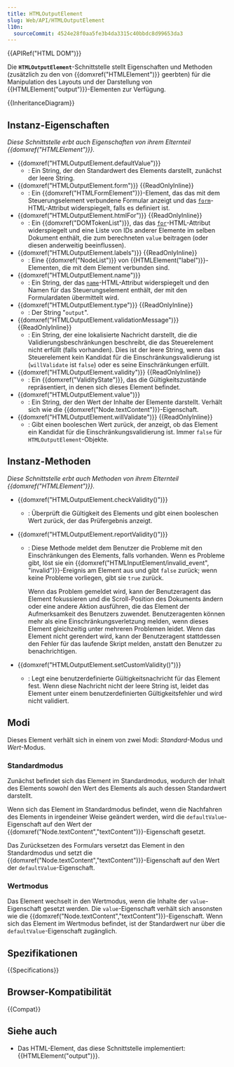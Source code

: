 ```yaml
---
title: HTMLOutputElement
slug: Web/API/HTMLOutputElement
l10n:
  sourceCommit: 4524e28f0aa5fe3b4da3315c40bbdc8d99653da3
---
```


{{APIRef("HTML DOM")}}

Die **`HTMLOutputElement`**-Schnittstelle stellt Eigenschaften und Methoden (zusätzlich zu den von {{domxref("HTMLElement")}} geerbten) für die Manipulation des Layouts und der Darstellung von {{HTMLElement("output")}}-Elementen zur Verfügung.

{{InheritanceDiagram}}

## Instanz-Eigenschaften

_Diese Schnittstelle erbt auch Eigenschaften von ihrem Elternteil {{domxref("HTMLElement")}}._

- {{domxref("HTMLOutputElement.defaultValue")}}
  - : Ein String, der den Standardwert des Elements darstellt, zunächst der leere String.
- {{domxref("HTMLOutputElement.form")}} {{ReadOnlyInline}}
  - : Ein {{domxref("HTMLFormElement")}}-Element, das das mit dem Steuerungselement verbundene Formular anzeigt und das [`form`](/de/docs/Web/HTML/Element/output#form)-HTML-Attribut widerspiegelt, falls es definiert ist.
- {{domxref("HTMLOutputElement.htmlFor")}} {{ReadOnlyInline}}
  - : Ein {{domxref("DOMTokenList")}}, das das [`for`](/de/docs/Web/HTML/Element/output#for)-HTML-Attribut widerspiegelt und eine Liste von IDs anderer Elemente im selben Dokument enthält, die zum berechneten `value` beitragen (oder diesen anderweitig beeinflussen).
- {{domxref("HTMLOutputElement.labels")}} {{ReadOnlyInline}}
  - : Eine {{domxref("NodeList")}} von {{HTMLElement("label")}}-Elementen, die mit dem Element verbunden sind.
- {{domxref("HTMLOutputElement.name")}}
  - : Ein String, der das [`name`](/de/docs/Web/HTML/Element/output#name)-HTML-Attribut widerspiegelt und den Namen für das Steuerungselement enthält, der mit den Formulardaten übermittelt wird.
- {{domxref("HTMLOutputElement.type")}} {{ReadOnlyInline}}
  - : Der String "`output`".
- {{domxref("HTMLOutputElement.validationMessage")}} {{ReadOnlyInline}}
  - : Ein String, der eine lokalisierte Nachricht darstellt, die die Validierungsbeschränkungen beschreibt, die das Steuerelement nicht erfüllt (falls vorhanden). Dies ist der leere String, wenn das Steuerelement kein Kandidat für die Einschränkungsvalidierung ist (`willValidate` ist `false`) oder es seine Einschränkungen erfüllt.
- {{domxref("HTMLOutputElement.validity")}} {{ReadOnlyInline}}
  - : Ein {{domxref("ValidityState")}}, das die Gültigkeitszustände repräsentiert, in denen sich dieses Element befindet.
- {{domxref("HTMLOutputElement.value")}}
  - : Ein String, der den Wert der Inhalte der Elemente darstellt. Verhält sich wie die {{domxref("Node.textContent")}}-Eigenschaft.
- {{domxref("HTMLOutputElement.willValidate")}} {{ReadOnlyInline}}
  - : Gibt einen booleschen Wert zurück, der anzeigt, ob das Element ein Kandidat für die Einschränkungsvalidierung ist. Immer `false` für `HTMLOutputElement`-Objekte.

## Instanz-Methoden

_Diese Schnittstelle erbt auch Methoden von ihrem Elternteil {{domxref("HTMLElement")}}._

- {{domxref("HTMLOutputElement.checkValidity()")}}
  - : Überprüft die Gültigkeit des Elements und gibt einen booleschen Wert zurück, der das Prüfergebnis anzeigt.
- {{domxref("HTMLOutputElement.reportValidity()")}}
  - : Diese Methode meldet dem Benutzer die Probleme mit den Einschränkungen des Elements, falls vorhanden. Wenn es Probleme gibt, löst sie ein {{domxref("HTMLInputElement/invalid_event", "invalid")}}-Ereignis am Element aus und gibt `false` zurück; wenn keine Probleme vorliegen, gibt sie `true` zurück.

    Wenn das Problem gemeldet wird, kann der Benutzeragent das Element fokussieren und die Scroll-Position des Dokuments ändern oder eine andere Aktion ausführen, die das Element der Aufmerksamkeit des Benutzers zuwendet. Benutzeragenten können mehr als eine Einschränkungsverletzung melden, wenn dieses Element gleichzeitig unter mehreren Problemen leidet. Wenn das Element nicht gerendert wird, kann der Benutzeragent stattdessen den Fehler für das laufende Skript melden, anstatt den Benutzer zu benachrichtigen.

- {{domxref("HTMLOutputElement.setCustomValidity()")}}
  - : Legt eine benutzerdefinierte Gültigkeitsnachricht für das Element fest. Wenn diese Nachricht nicht der leere String ist, leidet das Element unter einem benutzerdefinierten Gültigkeitsfehler und wird nicht validiert.

## Modi

Dieses Element verhält sich in einem von zwei Modi: _Standard_-Modus und _Wert_-Modus.

### Standardmodus

Zunächst befindet sich das Element im Standardmodus, wodurch der Inhalt des Elements sowohl den Wert des Elements als auch dessen Standardwert darstellt.

Wenn sich das Element im Standardmodus befindet, wenn die Nachfahren des Elements in irgendeiner Weise geändert werden, wird die `defaultValue`-Eigenschaft auf den Wert der {{domxref("Node.textContent","textContent")}}-Eigenschaft gesetzt.

Das Zurücksetzen des Formulars versetzt das Element in den Standardmodus und setzt die {{domxref("Node.textContent","textContent")}}-Eigenschaft auf den Wert der `defaultValue`-Eigenschaft.

### Wertmodus

Das Element wechselt in den Wertmodus, wenn die Inhalte der `value`-Eigenschaft gesetzt werden. Die `value`-Eigenschaft verhält sich ansonsten wie die {{domxref("Node.textContent","textContent")}}-Eigenschaft. Wenn sich das Element im Wertmodus befindet, ist der Standardwert nur über die `defaultValue`-Eigenschaft zugänglich.

## Spezifikationen

{{Specifications}}

## Browser-Kompatibilität

{{Compat}}

## Siehe auch

- Das HTML-Element, das diese Schnittstelle implementiert: {{HTMLElement("output")}}.
